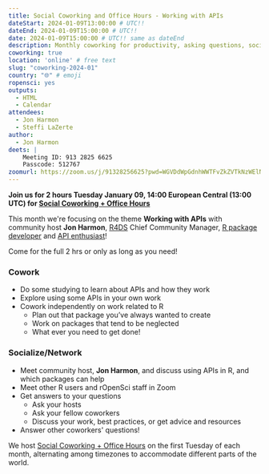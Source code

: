 ```yaml
---
title: Social Coworking and Office Hours - Working with APIs
dateStart: 2024-01-09T13:00:00 # UTC!!
dateEnd: 2024-01-09T15:00:00 # UTC!!
date: 2024-01-09T15:00:00 # UTC!! same as dateEnd
description: Monthly coworking for productivity, asking questions, socializing
coworking: true
location: 'online' # free text
slug: "coworking-2024-01"
country: "🌐" # emoji
ropensci: yes
outputs:
  - HTML
  - Calendar
attendees:
  - Jon Harmon
  - Steffi LaZerte
author:
  - Jon Harmon
deets: |
    Meeting ID: 913 2825 6625
    Passcode: 512767
zoomurl: https://zoom.us/j/91328256625?pwd=WGVDdWpGdnhWWTFvZkZVTkNzWElNQT09
---
```


<!--
```{r}
d <- lubridate::ymd_hms('2024-01-09 14:00:00', tz = 'Europe/Paris')
lubridate::with_tz(d, 'UTC')
lubridate::with_tz(d, 'America/Winnipeg')
```
-->

**Join us for 2 hours Tuesday January 09, 14:00 European Central (13:00 UTC) for 
[Social Coworking + Office Hours](/blog/2023/06/21/coworking/)**

This month we're focusing on the theme **Working with APIs** 
with community host **Jon Harmon**, [R4DS](https://rfordatasci.com/) 
Chief Community Manager, [R package developer](https://beekeeper.api2r.org/) and [API enthusiast](https://wapir.io/)!

Come for the full 2 hrs or only as long as you need!

### Cowork

- Do some studying to learn about APIs and how they work
- Explore using some APIs in your own work
- Cowork independently on work related to R
    - Plan out that package you’ve always wanted to create
    - Work on packages that tend to be neglected
    - What ever you need to get done!

### Socialize/Network

- Meet community host, **Jon Harmon**, and discuss using APIs in R, and which packages can help
- Meet other R users and rOpenSci staff in Zoom
- Get answers to your questions
    - Ask your hosts
    - Ask your fellow coworkers
    - Discuss your work, best practices, or get advice and resources
- Answer other coworkers' questions!

We host 
[Social Coworking + Office Hours](/blog/2023/06/21/coworking/) 
on the first Tuesday of each month, alternating among timezones to 
accommodate different parts of the world.
